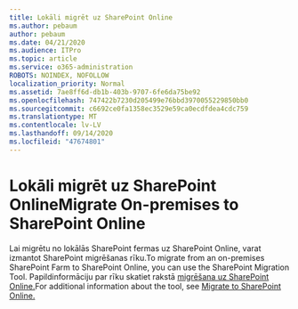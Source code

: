 ```yaml
---
title: Lokāli migrēt uz SharePoint Online
ms.author: pebaum
author: pebaum
ms.date: 04/21/2020
ms.audience: ITPro
ms.topic: article
ms.service: o365-administration
ROBOTS: NOINDEX, NOFOLLOW
localization_priority: Normal
ms.assetid: 7ae8ff6d-db1b-403b-9707-6fe6da75be92
ms.openlocfilehash: 747422b7230d205499e76bbd3970055229850bb0
ms.sourcegitcommit: c6692ce0fa1358ec3529e59ca0ecdfdea4cdc759
ms.translationtype: MT
ms.contentlocale: lv-LV
ms.lasthandoff: 09/14/2020
ms.locfileid: "47674801"
---
```

# <a name="migrate-on-premises-to-sharepoint-online"></a><span data-ttu-id="e4180-102">Lokāli migrēt uz SharePoint Online</span><span class="sxs-lookup"><span data-stu-id="e4180-102">Migrate On-premises to SharePoint Online</span></span>

<span data-ttu-id="e4180-103">Lai migrētu no lokālās SharePoint fermas uz SharePoint Online, varat izmantot SharePoint migrēšanas rīku.</span><span class="sxs-lookup"><span data-stu-id="e4180-103">To migrate from an on-premises SharePoint Farm to SharePoint Online, you can use the SharePoint Migration Tool.</span></span> <span data-ttu-id="e4180-104">Papildinformāciju par rīku skatiet rakstā [migrēšana uz SharePoint Online.](https://go.microsoft.com/fwlink/?linkid=2019574)</span><span class="sxs-lookup"><span data-stu-id="e4180-104">For additional information about the tool, see [Migrate to SharePoint Online.](https://go.microsoft.com/fwlink/?linkid=2019574)</span></span>
  

